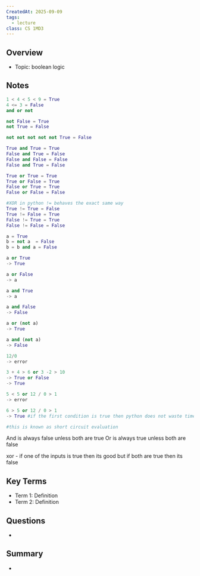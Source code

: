 ```yaml
---
CreatedAt: 2025-09-09
tags:
  - lecture
class: CS 1MD3
---
```

## Overview
- Topic: boolean logic

## Notes
```python
1 < 4 < 5 < 9 = True
4 <= 3 = False
and or not

not False = True
not True = False

not not not not not True = False

True and True = True
False and True = False
False and False = False
False and True = False

True or True = True
True or False = True
False or True = True
False or False = False

#XOR in python != behaves the exact same way
True != True = False
True != False = True
False != True = True
False != False = False

a = True
b = not a  = False
b = b and a = False

a or True
-> True

a or False
-> a

a and True
-> a

a and False 
-> False

a or (not a)
-> True

a and (not a)
-> False

12/0
-> error

3 + 4 > 6 or 3 -2 > 10
-> True or False
-> True

5 < 5 or 12 / 0 > 1
-> error

6 > 5 or 12 / 0 > 1
-> True #if the first condition is true then python does not waste time evaluating the second one in an or statement.

#this is known as short circuit evaluation
```
And is always false unless both are true
Or is always true unless both are false

xor - if one of the inputs is true then its good but if both are true then its false

## Key Terms
- Term 1: Definition
- Term 2: Definition

## Questions
- 

## Summary
- 
